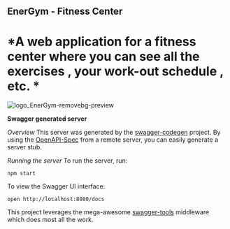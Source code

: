 ## **EnerGym - Fitness Center** 
# *A web application for a fitness center where you can see all the exercises , your work-out schedule , etc. *

![logo_EnerGym-removebg-preview](https://github.com/user-attachments/assets/1b862e19-189e-4957-bef3-c6290e07e88e)

**Swagger generated server**

*Overview*
This server was generated by the [swagger-codegen](https://github.com/swagger-api/swagger-codegen) project.  By using the [OpenAPI-Spec](https://github.com/OAI/OpenAPI-Specification) from a remote server, you can easily generate a server stub.

*Running the server*
To run the server, run:

```
npm start
```

To view the Swagger UI interface:

```
open http://localhost:8080/docs
```

This project leverages the mega-awesome [swagger-tools](https://github.com/apigee-127/swagger-tools) middleware which does most all the work.
